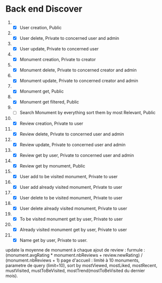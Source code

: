 # Back end Discover

1. - [x] User creation, Public
2. - [x] User delete, Private to concerned user and admin
3. - [x] User update, Private to concerned user

4. - [x] Monument creation, Private to creator
5. - [x] Monument delete, Private to concerned creator and admin
6. - [x] Monument update, Private to concerned creator and admin
7. - [x] Monument get, Public
8. - [x] Monument get filtered, Public
9. - [ ] Search Monument by everything sort them by most Relevant, Public

10. - [x] Review creation, Private to user
11. - [x] Review delete, Private to concerned user and admin
12. - [x] Review update, Private to concerned user and admin
13. - [x] Review get by user, Private to concerned user and admin
14. - [x] Review get by monument, Public

15. - [x] User add to be visited monument, Private to user
16. - [x] User add already visited monument, Private to user
17. - [x] User delete to be visited monument, Private to user
18. - [x] User delete already visited monument, Private to user
19. - [x] To be visited monument get by user, Private to user
20. - [x] Already visited monument get by user, Private to user
21. - [x] Name get by user, Private to user.

update la moyenne de monument à chaque ajout de review : furmule : (monument.avgRating * monument.nbReviews + review.newRating) / (monument.nbReviews + 1)
page d'accueil : 
    limité à 10 monuments, 
    parametre de query (limit=10), 
    sort by mostViewed, mostLiked, mostRecent, mustVisited, mustToBeVisited, mostTrend(mostToBeVisited du dernier mois).